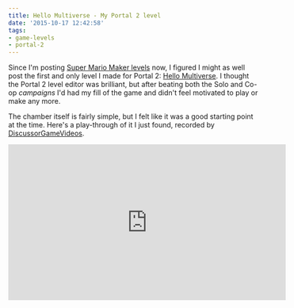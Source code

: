 ```yaml
---
title: Hello Multiverse - My Portal 2 level
date: '2015-10-17 12:42:58'
tags:
- game-levels
- portal-2
---
```


Since I'm posting [Super Mario Maker levels](http://davidlecina.com/blog/tag/super-mario-maker/) now, I figured I might as well post the first and only level I made for Portal 2: [Hello Multiverse](http://steamcommunity.com/sharedfiles/filedetails/?id=81354719). I thought the Portal 2 level editor was brilliant, but after beating both the Solo and Co-op *campaigns* I'd had my fill of the game and didn't feel motivated to play or make any more.

The chamber itself is fairly simple, but I felt like it was a good starting point at the time. Here's a play-through of it I just found, recorded by [DiscussorGameVideos](https://www.youtube.com/channel/UCSzftgZgOjAHz7ZcABPcWCA).

<iframe width="560" height="315" src="https://www.youtube.com/embed/fNfY_5CkDes" frameborder="0" allowfullscreen></iframe>